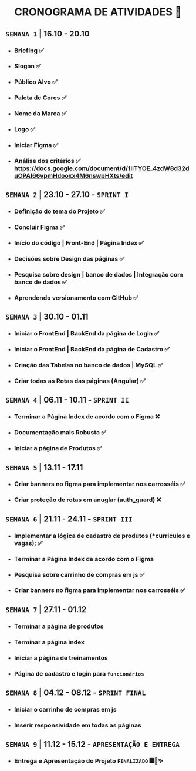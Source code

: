 <h1 align="center"> CRONOGRAMA DE ATIVIDADES 📅 </h1>

## `SEMANA 1` |  16.10 - 20.10 
- ### Briefing ✅
- ### Slogan ✅
- ### Público Alvo ✅
- ### Paleta de Cores ✅
- ### Nome da Marca ✅
- ### Logo ✅
- ### Iniciar Figma ✅
- ### Análise dos critérios ✅ https://docs.google.com/document/d/1IiTYOE_4zdW8d32duOPAI66vpmHdooxx4M6nswpHXts/edit


## `SEMANA 2` | 23.10 - 27.10 - `SPRINT I`
- ### Definição do tema do Projeto ✅
- ### Concluir Figma ✅
- ### Início do código | Front-End | Página Index ✅
- ### Decisões sobre Design das páginas ✅
- ### Pesquisa sobre design | banco de dados | Integração com banco de dados ✅
- ### Aprendendo versionamento com GitHub ✅

## `SEMANA 3` | 30.10 - 01.11
- ### Iniciar o FrontEnd | BackEnd da página de Login ✅
- ### Iniciar o FrontEnd | BackEnd da página de Cadastro ✅
- ### Criação das Tabelas no banco de dados | MySQL ✅
- ### Criar todas as Rotas das páginas (Angular) ✅


## `SEMANA 4` | 06.11 - 10.11 - `SPRINT II`
- ### Terminar a Página Index de acordo com o Figma ❌
- ### Documentação mais Robusta ✅
- ### Iniciar a página de Produtos ✅
  
## `SEMANA 5` | 13.11 - 17.11
- ### Criar banners no figma para implementar nos carrosséis ✅
- ### Criar proteção de rotas em anuglar (auth_guard) ❌

## `SEMANA 6` | 21.11 - 24.11 - `SPRINT III`
- ### Implementar a lógica de cadastro de produtos (*curriculos e vagas); ✅
- ### Terminar a Página Index de acordo com o Figma 
- ### Pesquisa sobre carrinho de compras em js ✅
- ### Criar banners no figma para implementar nos carrosséis ✅
  
## `SEMANA 7` | 27.11 - 01.12
- ### Terminar a página de produtos
- ### Terminar a página index
- ### Iniciar a página de treinamentos
- ### Página de cadastro e login para `funcionários`
  
## `SEMANA 8` | 04.12 - 08.12 - `SPRINT FINAL`
- ### Iniciar o carrinho de compras em js
- ### Inserir responsividade em todas as páginas

## `SEMANA 9` | 11.12 - 15.12 - `APRESENTAÇÃO E ENTREGA`
- ### Entrega e Apresentação do Projeto `FINALIZADO` 🎆🎉✨
